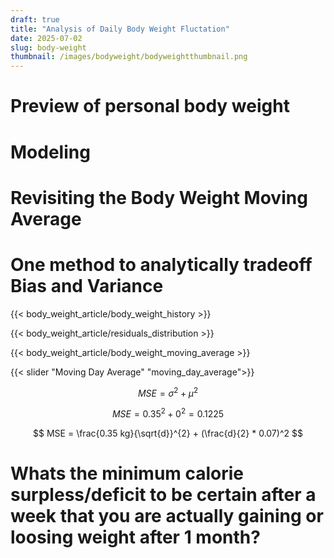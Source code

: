 ```yaml
---
draft: true
title: "Analysis of Daily Body Weight Fluctation"
date: 2025-07-02
slug: body-weight
thumbnail: /images/bodyweight/bodyweightthumbnail.png
---
```


# Preview of personal body weight

# Modeling

# Revisiting the Body Weight Moving Average

# One method to analytically tradeoff Bias and Variance

{{< body_weight_article/body_weight_history >}}

{{< body_weight_article/residuals_distribution >}}

{{< body_weight_article/body_weight_moving_average >}}

{{< slider "Moving Day Average" "moving_day_average">}}

$$ MSE = \sigma ^2 + \mu^2 $$

$$ MSE = 0.35 ^2 + 0^2 = 0.1225 $$

$$ MSE = \frac{0.35 kg}{\sqrt{d}}^{2} + (\frac{d}{2} * 0.07)^2 $$



# Whats the minimum calorie surpless/deficit to be certain after a week that you are actually gaining or loosing weight after 1 month?
